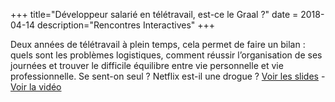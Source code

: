 +++
title="Développeur salarié en télétravail, est-ce le Graal ?"
date = 2018-04-14
description="Rencontres Interactives"
+++

Deux années de télétravail à plein temps, cela permet de faire un bilan : quels sont les problèmes logistiques, comment réussir l’organisation de ses journées et trouver le difficile équilibre entre vie personnelle et vie professionnelle. Se sent-on seul ? Netflix est-il une drogue ?
[Voir les slides](https://slides.com/alexisjanvier-1/le-teletravail-est-ce-le-graal) - [Voir la vidéo](https://www.youtube.com/watch?v=3vORFUGDnOg)
